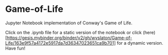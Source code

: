 # Game-of-Life
Jupyter Notebook implementation of Conway's Game of Life.

Click on the .ipynb file for a static version of the notebook or click (here)[https://gesis.mybinder.org/binder/v2/gh/wvslaton/Game-of-Life/163e9f57a4172e5917da7d36347023651ca9b701] for a dynamic version. Have fun!
